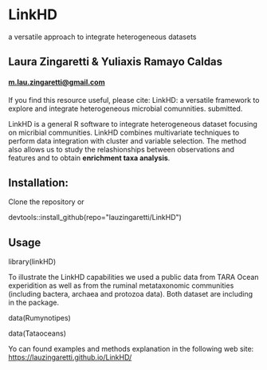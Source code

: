 # LinkHD
a versatile approach to integrate heterogeneous datasets
## Laura Zingaretti & Yuliaxis Ramayo Caldas

#### m.lau.zingaretti@gmail.com

If you find this resource useful, please cite: LinkHD: a versatile framework to explore and integrate heterogeneous microbial comunnities. submitted. 

LinkHD is a general R software to integrate heterogeneous dataset focusing on micribial communities. LinkHD combines multivariate techniques to perform data integration with cluster and variable selection.
The method also allows us to study the relashionships between observations and features and to obtain **enrichment taxa analysis**. 

## Installation:

Clone the repository or 

devtools::install_github(repo="lauzingaretti/LinkHD")

## Usage

library(linkHD)

To illustrate the LinkHD capabilities we used a public data from TARA Ocean experidition as well as from the ruminal metataxonomic communities (including bactera, archaea and protozoa data). 
Both dataset are including in the package.

data(Rumynotipes)

data(Tataoceans)

Yo can found examples and methods explanation in the following web site: https://lauzingaretti.github.io/LinkHD/
